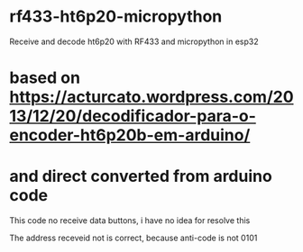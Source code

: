 # rf433-ht6p20-micropython
Receive and decode ht6p20 with RF433 and micropython in esp32


# based on https://acturcato.wordpress.com/2013/12/20/decodificador-para-o-encoder-ht6p20b-em-arduino/
# and direct converted from arduino code

This code no receive data buttons, i have no idea for resolve this

The address receveid not is correct, because anti-code is not 0101 

